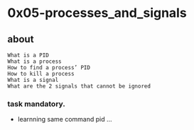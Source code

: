 # 0x05-processes_and_signals

## about

    What is a PID
    What is a process
    How to find a process’ PID
    How to kill a process
    What is a signal
    What are the 2 signals that cannot be ignored

### task mandatory.

- learnning same command pid ...
